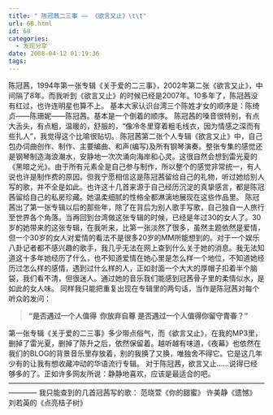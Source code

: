 ```yaml
---
title: " 陈冠茜二三事 —— 《欲言又止》\t\t"
url: 68.html
id: 68
categories:
  - 发现分享
date: 2008-04-12 01:19:36
tags:
---
```


陈冠茜，1994年第一张专辑《关于爱的二三事》，2002年第二张《欲言又止》，中间隔了8年。而我听到《欲言又止》的时候已经是2007年。10多年了，陈冠茜没有红过，也许连明星也算不上。 基本大家认识台湾三个陈姓才女的顺序是：陈绮贞——陈珊妮——陈冠茜。基本是一个倒着的顺序。 陈冠茜的嗓音很特别，有点大舌头，有点粗，温暖的，舒服的，“像冷冬里穿着粗毛线衣，因为情感之深而有些扎人”，我觉得这个比喻很贴切。 陈冠茜第二张个人专辑《欲言又止》中，自己包办词曲创作、制作、主要编曲、和声(编写)及所有钢琴演奏。整张专集的感觉还是钢琴制造海浪潮水，安静地一次次涌向海岸和心灵。这很自然会想到雷光夏的《黑暗之光》。由于所有元素全是自己参与制作，所以整个的感觉非常统一，有人说也许是制作费的原因。但我宁愿相信这是陈冠茜留给自己的礼物，听过她给别人写的歌，并不全是如此。也许这十几首来源于自己经历沉淀的真挚感言，都是陈冠茜留给自己的私房珍藏。她温柔细腻的性格全都淋漓地展现在这些作品里。 陈冠茜出了第一张专辑以后的那些年，除了在背后为别人歌手写歌，自己独自一人旅行至世界各个角落。当再回到台湾做这张专辑的时候，已经是年过30的女人了。30岁的她带来的这张专辑，在我听来，比第一张淡然了很多，虽然主题依然是爱情，但一个30岁的女人对爱情的看法不是很多20岁的MM所能想到的。对于一个娱乐八卦记者都不感兴趣的歌手，我几乎无法在网上查到什么关于她的消息。我无法知道这十多年她经历了什么，也不知道爱情在她心里是怎么样一个地位，不知道她经历过怎么样的感情，遇到过什么样的人，正如封面一个大大的厚帽子扣着半个脑袋，我们看不清，但很迷人。通过她的音乐我们能感到冠茜骨子里的柔情似水，是如此的女人味。 同样我只能把重复出现在专辑里的两句话，当作是陈冠茜对每个听众的发问：

> **“是否遇过一个人值得  你放弃自尊** **是否遇过一个人值得你留守青春？”**

第一张专辑《关于爱的二三事》多少带点俗气，而《欲言又止》，在我的MP3里，删掉了雷光夏，删掉了陈升之后，依然保留着。越听越有味道，《夜幕》也依然在我们的BLOG的背景音乐里存放着，别的我换了又换，唯独舍不得它。它是这几年少有的让我有想收藏冲动的华语流行专辑。 对于陈冠茜，欲言又止……说得已经够多的了。正如许多网友所说：静静地喜欢，应该是最适合的吧。 ———————————————————————————————————————— 我只能查到的几首冠茜写的歌： 范晓萱《你的甜蜜》 许美静《遗憾》 刘若英的《点亮桔子树》